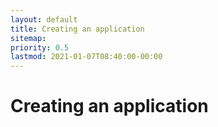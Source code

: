 ```yaml
---
layout: default
title: Creating an application
sitemap:
priority: 0.5
lastmod: 2021-01-07T08:40:00-00:00
---
```


# Creating an application